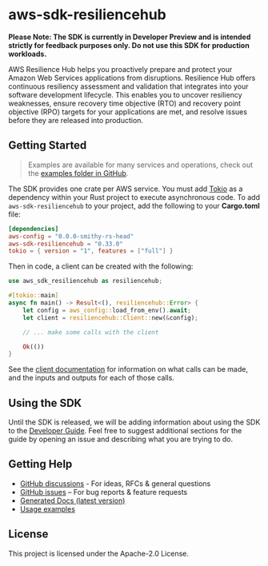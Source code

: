 # aws-sdk-resiliencehub

**Please Note: The SDK is currently in Developer Preview and is intended strictly for
feedback purposes only. Do not use this SDK for production workloads.**

AWS Resilience Hub helps you proactively prepare and protect your Amazon Web Services applications from disruptions. Resilience Hub offers continuous resiliency assessment and validation that integrates into your software development lifecycle. This enables you to uncover resiliency weaknesses, ensure recovery time objective (RTO) and recovery point objective (RPO) targets for your applications are met, and resolve issues before they are released into production.

## Getting Started

> Examples are available for many services and operations, check out the
> [examples folder in GitHub](https://github.com/awslabs/aws-sdk-rust/tree/main/examples).

The SDK provides one crate per AWS service. You must add [Tokio](https://crates.io/crates/tokio)
as a dependency within your Rust project to execute asynchronous code. To add `aws-sdk-resiliencehub` to
your project, add the following to your **Cargo.toml** file:

```toml
[dependencies]
aws-config = "0.0.0-smithy-rs-head"
aws-sdk-resiliencehub = "0.33.0"
tokio = { version = "1", features = ["full"] }
```

Then in code, a client can be created with the following:

```rust
use aws_sdk_resiliencehub as resiliencehub;

#[tokio::main]
async fn main() -> Result<(), resiliencehub::Error> {
    let config = aws_config::load_from_env().await;
    let client = resiliencehub::Client::new(&config);

    // ... make some calls with the client

    Ok(())
}
```

See the [client documentation](https://docs.rs/aws-sdk-resiliencehub/latest/aws_sdk_resiliencehub/client/struct.Client.html)
for information on what calls can be made, and the inputs and outputs for each of those calls.

## Using the SDK

Until the SDK is released, we will be adding information about using the SDK to the
[Developer Guide](https://docs.aws.amazon.com/sdk-for-rust/latest/dg/welcome.html). Feel free to suggest
additional sections for the guide by opening an issue and describing what you are trying to do.

## Getting Help

* [GitHub discussions](https://github.com/awslabs/aws-sdk-rust/discussions) - For ideas, RFCs & general questions
* [GitHub issues](https://github.com/awslabs/aws-sdk-rust/issues/new/choose) – For bug reports & feature requests
* [Generated Docs (latest version)](https://awslabs.github.io/aws-sdk-rust/)
* [Usage examples](https://github.com/awslabs/aws-sdk-rust/tree/main/examples)

## License

This project is licensed under the Apache-2.0 License.

